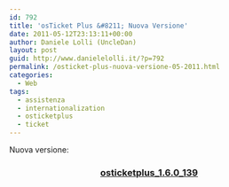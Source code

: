```yaml
---
id: 792
title: 'osTicket Plus &#8211; Nuova Versione'
date: 2011-05-12T23:13:11+00:00
author: Daniele Lolli (UncleDan)
layout: post
guid: http://www.danielelolli.it/?p=792
permalink: /osticket-plus-nuova-versione-05-2011.html
categories:
  - Web
tags:
  - assistenza
  - internationalization
  - osticketplus
  - ticket
---
```

Nuova versione:

<h3 style="text-align: center;">
  <a href="http://www.danielelolli.it/wp-content/uploads/2011/05/osticketplus_1.6.0_139.zip">osticketplus_1.6.0_139</a>
</h3>